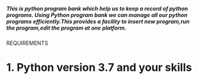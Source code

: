 ##### This is python program bank which help us to keep a record of python programs. Using Python program bank we can manage all our python programs efficiently.This provides a facility to insert new program,run the program,edit the program at one platform.

REQUIREMENTS
   
# 1. Python version 3.7 and your skills


